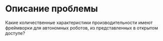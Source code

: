 # Описание проблемы
Какие количественные характеристики производительности имеют фреймворки для автономных роботов, из представленных в открытом доступе?
